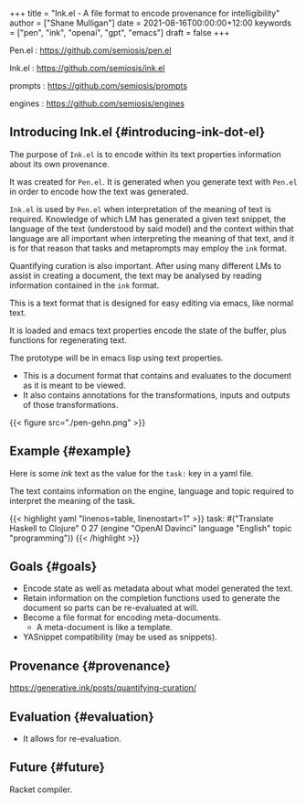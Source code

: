 +++
title = "Ink.el - A file format to encode provenance for intelligibility"
author = ["Shane Mulligan"]
date = 2021-08-16T00:00:00+12:00
keywords = ["pen", "ink", "openai", "gpt", "emacs"]
draft = false
+++

Pen.el
: <https://github.com/semiosis/pen.el>

Ink.el
: <https://github.com/semiosis/ink.el>

prompts
: <https://github.com/semiosis/prompts>

engines
: <https://github.com/semiosis/engines>


## Introducing Ink.el {#introducing-ink-dot-el}

The purpose of `Ink.el` is to encode within
its text properties information about its own
provenance.

It was created for `Pen.el`. It is generated
when you generate text with `Pen.el` in order
to encode how the text was generated.

`Ink.el` is used by `Pen.el` when
interpretation of the meaning of text is
required. Knowledge of which LM has generated
a given text snippet, the language of the text
(understood by said model) and the context
within that language are all important when
interpreting the meaning of that text, and it
is for that reason that tasks and metaprompts
may employ the `ink` format.

Quantifying curation is also important. After
using many different LMs to assist in creating a
document, the text may be analysed by reading
information contained in the `ink` format.

This is a text format that is designed for
easy editing via emacs, like normal text.

It is loaded and emacs text properties encode
the state of the buffer, plus functions for
regenerating text.

The prototype will be in emacs lisp using text properties.

-   This is a document format that contains and evaluates to the document as it is meant to be viewed.
-   It also contains annotations for the transformations, inputs and outputs of those transformations.

{{< figure src="./pen-gehn.png" >}}


## Example {#example}

Here is some _ink_ text as the value for the
`task:` key in a yaml file.

The text contains information on the engine,
language and topic required to interpret the
meaning of the task.

{{< highlight yaml "linenos=table, linenostart=1" >}}
task: #("Translate Haskell to Clojure" 0 27 (engine "OpenAI Davinci" language "English" topic "programming"))
{{< /highlight >}}


## Goals {#goals}

-   Encode state as well as metadata about what model generated the text.
-   Retain information on the completion functions used to generate the document so parts can be re-evaluated at will.
-   Become a file format for encoding meta-documents.
    -   A meta-document is like a template.
-   YASnippet compatibility (may be used as snippets).


## Provenance {#provenance}

<https://generative.ink/posts/quantifying-curation/>


## Evaluation {#evaluation}

-   It allows for re-evaluation.


## Future {#future}

Racket compiler.